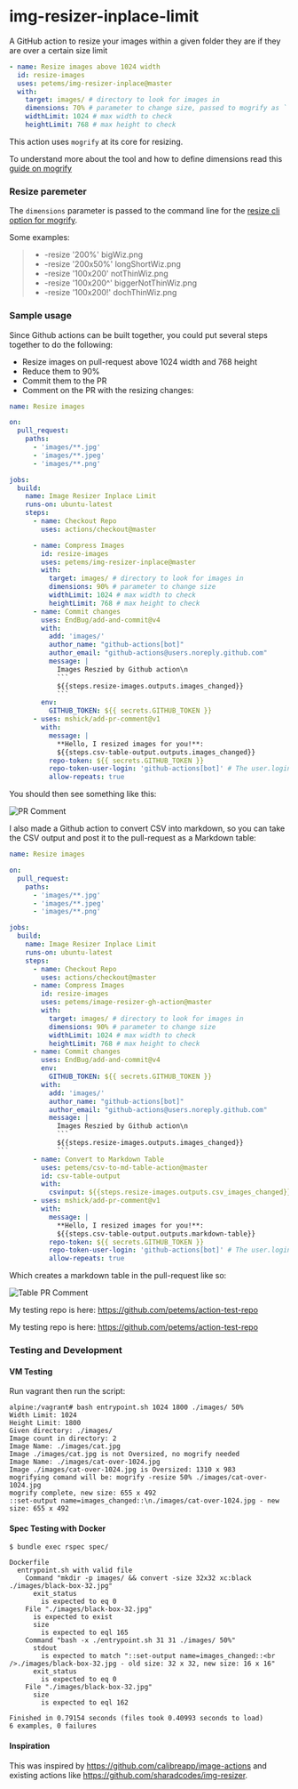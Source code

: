 # img-resizer-inplace-limit

A GitHub action to resize your images within a given folder they are if they are over a certain size limit

```yml
- name: Resize images above 1024 width
  id: resize-images
  uses: petems/img-resizer-inplace@master
  with:
    target: images/ # directory to look for images in
    dimensions: 70% # parameter to change size, passed to mogrify as ``
    widthLimit: 1024 # max width to check
    heightLimit: 768 # max height to check
```

This action uses `mogrify` at its core for resizing. 

To understand more about the tool and how to define dimensions read this [guide on mogrify](https://imagemagick.org/script/mogrify.php)

### Resize paremeter

The `dimensions` parameter is passed to the command line for the [resize cli option for mogrify](https://imagemagick.org/script/command-line-options.php#resize).

Some examples:

> * -resize '200%' bigWiz.png
> * -resize '200x50%' longShortWiz.png
> * -resize '100x200' notThinWiz.png
> * -resize '100x200^' biggerNotThinWiz.png
> * -resize '100x200!' dochThinWiz.png


### Sample usage

Since Github actions can be built together, you could put several steps together to do the following:

* Resize images on pull-request above 1024 width and 768 height
* Reduce them to 90%
* Commit them to the PR 
* Comment on the PR with the resizing changes:

```yaml
name: Resize images

on:
  pull_request:
    paths:
      - 'images/**.jpg'
      - 'images/**.jpeg'
      - 'images/**.png'

jobs:
  build:
    name: Image Resizer Inplace Limit
    runs-on: ubuntu-latest
    steps:
      - name: Checkout Repo
        uses: actions/checkout@master

      - name: Compress Images
        id: resize-images
        uses: petems/img-resizer-inplace@master
        with:
          target: images/ # directory to look for images in
          dimensions: 90% # parameter to change size
          widthLimit: 1024 # max width to check
          heightLimit: 768 # max height to check
      - name: Commit changes
        uses: EndBug/add-and-commit@v4
        with:
          add: 'images/'
          author_name: "github-actions[bot]"
          author_email: "github-actions@users.noreply.github.com"
          message: |
            Images Reszied by Github action\n
            ```
            ${{steps.resize-images.outputs.images_changed}}
            ```
        env:
          GITHUB_TOKEN: ${{ secrets.GITHUB_TOKEN }}
      - uses: mshick/add-pr-comment@v1
        with:
          message: |
            **Hello, I resized images for you!**:
            ${{steps.csv-table-output.outputs.images_changed}}
          repo-token: ${{ secrets.GITHUB_TOKEN }}
          repo-token-user-login: 'github-actions[bot]' # The user.login for temporary GitHub tokens
          allow-repeats: true
```

You should then see something like this:

![PR Comment](https://user-images.githubusercontent.com/1064715/93666213-34f76400-fa74-11ea-8baa-5ca35636e923.png)

I also made a Github action to convert CSV into markdown, so you can take the CSV output and post it to the pull-request as a Markdown table:

```yaml
name: Resize images

on:
  pull_request:
    paths:
      - 'images/**.jpg'
      - 'images/**.jpeg'
      - 'images/**.png'

jobs:
  build:
    name: Image Resizer Inplace Limit
    runs-on: ubuntu-latest
    steps:
      - name: Checkout Repo
        uses: actions/checkout@master
      - name: Compress Images
        id: resize-images
        uses: petems/image-resizer-gh-action@master
        with:
          target: images/ # directory to look for images in
          dimensions: 90% # parameter to change size
          widthLimit: 1024 # max width to check
          heightLimit: 768 # max height to check
      - name: Commit changes
        uses: EndBug/add-and-commit@v4
        env:
          GITHUB_TOKEN: ${{ secrets.GITHUB_TOKEN }}
        with:
          add: 'images/'
          author_name: "github-actions[bot]"
          author_email: "github-actions@users.noreply.github.com"
          message: |
            Images Reszied by Github action\n
            ```
            ${{steps.resize-images.outputs.images_changed}}
            ```
      - name: Convert to Markdown Table
        uses: petems/csv-to-md-table-action@master
        id: csv-table-output
        with:
          csvinput: ${{steps.resize-images.outputs.csv_images_changed}}
      - uses: mshick/add-pr-comment@v1
        with:
          message: |
            **Hello, I resized images for you!**:
            ${{steps.csv-table-output.outputs.markdown-table}}
          repo-token: ${{ secrets.GITHUB_TOKEN }}
          repo-token-user-login: 'github-actions[bot]' # The user.login for temporary GitHub tokens
          allow-repeats: true
```

Which creates a markdown table in the pull-request like so:

![Table PR Comment](https://user-images.githubusercontent.com/1064715/94340746-ec9fef00-fffb-11ea-82a5-5de5372563f2.png)

My testing repo is here: https://github.com/petems/action-test-repo

My testing repo is here: https://github.com/petems/action-test-repo

### Testing and Development

#### VM Testing

Run vagrant then run the script:

```
alpine:/vagrant# bash entrypoint.sh 1024 1800 ./images/ 50%
Width Limit: 1024
Height Limit: 1800
Given directory: ./images/
Image count in directory: 2
Image Name: ./images/cat.jpg
Image ./images/cat.jpg is not Oversized, no mogrify needed
Image Name: ./images/cat-over-1024.jpg
Image ./images/cat-over-1024.jpg is Oversized: 1310 x 983
mogrifying comand will be: mogrify -resize 50% ./images/cat-over-1024.jpg
mogrify complete, new size: 655 x 492
::set-output name=images_changed::\n./images/cat-over-1024.jpg - new size: 655 x 492
```

#### Spec Testing with Docker

```
$ bundle exec rspec spec/

Dockerfile
  entrypoint.sh with valid file
    Command "mkdir -p images/ && convert -size 32x32 xc:black ./images/black-box-32.jpg"
      exit_status
        is expected to eq 0
    File "./images/black-box-32.jpg"
      is expected to exist
      size
        is expected to eql 165
    Command "bash -x ./entrypoint.sh 31 31 ./images/ 50%"
      stdout
        is expected to match "::set-output name=images_changed::<br />./images/black-box-32.jpg - old size: 32 x 32, new size: 16 x 16"
      exit_status
        is expected to eq 0
    File "./images/black-box-32.jpg"
      size
        is expected to eql 162

Finished in 0.79154 seconds (files took 0.40993 seconds to load)
6 examples, 0 failures
```

#### Inspiration

This was inspired by https://github.com/calibreapp/image-actions and existing actions like https://github.com/sharadcodes/img-resizer.
